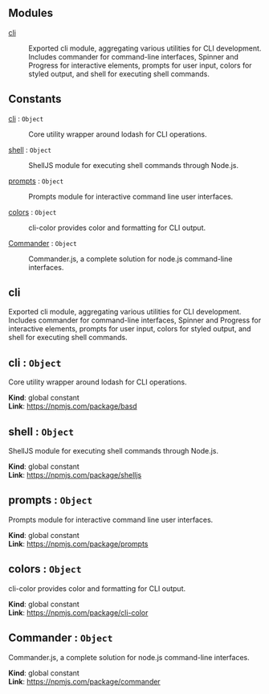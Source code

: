 ## Modules

<dl>
<dt><a href="#module_cli">cli</a></dt>
<dd><p>Exported cli module, aggregating various utilities for CLI development.
Includes commander for command-line interfaces, 
Spinner and Progress for interactive elements, 
prompts for user input, colors for styled output, 
and shell for executing shell commands.</p>
</dd>
</dl>

## Constants

<dl>
<dt><a href="#cli">cli</a> : <code>Object</code></dt>
<dd><p>Core utility wrapper around lodash for CLI operations.</p>
</dd>
<dt><a href="#shell">shell</a> : <code>Object</code></dt>
<dd><p>ShellJS module for executing shell commands through Node.js.</p>
</dd>
<dt><a href="#prompts">prompts</a> : <code>Object</code></dt>
<dd><p>Prompts module for interactive command line user interfaces.</p>
</dd>
<dt><a href="#colors">colors</a> : <code>Object</code></dt>
<dd><p>cli-color provides color and formatting for CLI output.</p>
</dd>
<dt><a href="#Commander">Commander</a> : <code>Object</code></dt>
<dd><p>Commander.js, a complete solution for node.js command-line interfaces.</p>
</dd>
</dl>

<a name="module_cli"></a>

## cli
Exported cli module, aggregating various utilities for CLI development.
Includes commander for command-line interfaces, 
Spinner and Progress for interactive elements, 
prompts for user input, colors for styled output, 
and shell for executing shell commands.

<a name="cli"></a>

## cli : <code>Object</code>
Core utility wrapper around lodash for CLI operations.

**Kind**: global constant  
**Link**: https://npmjs.com/package/basd  
<a name="shell"></a>

## shell : <code>Object</code>
ShellJS module for executing shell commands through Node.js.

**Kind**: global constant  
**Link**: https://npmjs.com/package/shelljs  
<a name="prompts"></a>

## prompts : <code>Object</code>
Prompts module for interactive command line user interfaces.

**Kind**: global constant  
**Link**: https://npmjs.com/package/prompts  
<a name="colors"></a>

## colors : <code>Object</code>
cli-color provides color and formatting for CLI output.

**Kind**: global constant  
**Link**: https://npmjs.com/package/cli-color  
<a name="Commander"></a>

## Commander : <code>Object</code>
Commander.js, a complete solution for node.js command-line interfaces.

**Kind**: global constant  
**Link**: https://npmjs.com/package/commander  
